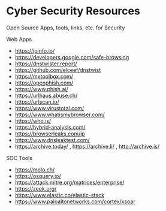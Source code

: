 # Cyber Security Resources
Open Source Apps, tools, links, etc. for Security

Web Apps
- https://ipinfo.io/
- https://developers.google.com/safe-browsing
- https://dnstwister.report/
- https://github.com/elceef/dnstwist
- https://mxtoolbox.com/
- https://openphish.com/
- https://www.phish.ai/
- https://urlhaus.abuse.ch/
- https://urlscan.io/
- https://www.virustotal.com/
- https://www.whatismybrowser.com/
- https://who.is/
- https://hybrid-analysis.com/
- https://browserleaks.com/ip
- https://www.dnsleaktest.com/
- https://archive.today/ , https://archive.li/ , http://archive.is/

SOC Tools
- https://molo.ch/
- https://osquery.io/
- https://attack.mitre.org/matrices/enterprise/
- https://zeek.org/
- https://www.elastic.co/elastic-stack
- https://www.paloaltonetworks.com/cortex/xsoar

